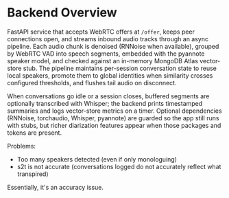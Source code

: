 # Backend Overview

FastAPI service that accepts WebRTC offers at `/offer`, keeps peer connections open, and streams inbound audio tracks through an async pipeline. Each audio chunk is denoised (RNNoise when available), grouped by WebRTC VAD into speech segments, embedded with the pyannote speaker model, and checked against an in-memory MongoDB Atlas vector-store stub. The pipeline maintains per-session conversation state to reuse local speakers, promote them to global identities when similarity crosses configured thresholds, and flushes tail audio on disconnect.

When conversations go idle or a session closes, buffered segments are optionally transcribed with Whisper; the backend prints timestamped summaries and logs vector-store metrics on a timer. Optional dependencies (RNNoise, torchaudio, Whisper, pyannote) are guarded so the app still runs with stubs, but richer diarization features appear when those packages and tokens are present.

Problems:
- Too many speakers detected (even if only monologuing)
- s2t is not accurate (conversations logged do not accurately reflect what transpired)

Essentially, it's an accuracy issue.